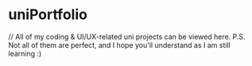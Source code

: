 # uniPortfolio
// All of my coding & UI/UX-related uni projects can be viewed here. 
P.S. Not all of them are perfect, and I hope you'll understand as I am still learning :)
